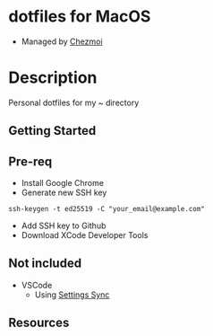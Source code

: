 # dotfiles for MacOS
- Managed by [Chezmoi](https://www.chezmoi.io/)

# Description
Personal dotfiles for my ~ directory

## Getting Started

## Pre-req
- Install Google Chrome
- Generate new SSH key
```
ssh-keygen -t ed25519 -C "your_email@example.com"
```
- Add SSH key to Github
- Download XCode Developer Tools


## Not included
- VSCode
    - Using [Settings Sync](https://code.visualstudio.com/docs/editor/settings-sync)

## Resources
